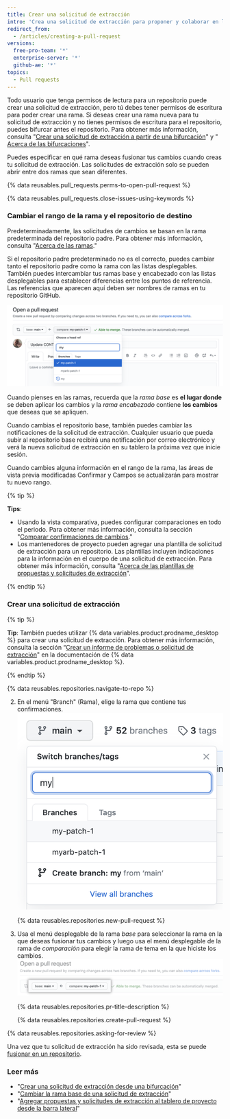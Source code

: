 ```yaml
---
title: Crear una solicitud de extracción
intro: 'Crea una solicitud de extracción para proponer y colaborar en los cambios en un repositorio. Estos cambios se proponen en una *rama*, lo cual garantiza que la rama predeterminada contenga únicamente trabajo finalizado y aprobado.'
redirect_from:
  - /articles/creating-a-pull-request
versions:
  free-pro-team: '*'
  enterprise-server: '*'
  github-ae: '*'
topics:
  - Pull requests
---
```


Todo usuario que tenga permisos de lectura para un repositorio puede crear una solicitud de extracción, pero tú debes tener permisos de escritura para poder crear una rama. Si deseas crear una rama nueva para tu solicitud de extracción y no tienes permisos de escritura para el repositorio, puedes bifurcar antes el repositorio. Para obtener más información, consulta "[Crear una solicitud de extracción a partir de una bifurcación](/articles/creating-a-pull-request-from-a-fork)" y "
[Acerca de las bifurcaciones](/articles/about-forks)".</p> 

Puedes especificar en qué rama deseas fusionar tus cambios cuando creas tu solicitud de extracción. Las solicitudes de extracción solo se pueden abrir entre dos ramas que sean diferentes.

{% data reusables.pull_requests.perms-to-open-pull-request %}

{% data reusables.pull_requests.close-issues-using-keywords %}



### Cambiar el rango de la rama y el repositorio de destino

Predeterminadamente, las solicitudes de cambios se basan en la rama predeterminada del repositorio padre. Para obtener más información, consulta "[Acerca de las ramas](/github/collaborating-with-issues-and-pull-requests/about-branches#about-the-default-branch)."

Si el repositorio padre predeterminado no es el correcto, puedes cambiar tanto el repositorio padre como la rama con las listas desplegables. También puedes intercambiar tus ramas base y encabezado con las listas desplegables para establecer diferencias entre los puntos de referencia. Las referencias que aparecen aquí deben ser nombres de ramas en tu repositorio GitHub.

![Ramas para editar la solicitud de extracción](/assets/images/help/pull_requests/pull-request-review-edit-branch.png)

Cuando pienses en las ramas, recuerda que la *rama base* es **el lugar donde** se deben aplicar los cambios y la *rama encabezado* contiene **los cambios** que deseas que se apliquen.

Cuando cambias el repositorio base, también puedes cambiar las notificaciones de la solicitud de extracción. Cualquier usuario que pueda subir al repositorio base recibirá una notificación por correo electrónico y verá la nueva solicitud de extracción en su tablero la próxima vez que inicie sesión.

Cuando cambies alguna información en el rango de la rama, las áreas de vista previa modificadas Confirmar y Campos se actualizarán para mostrar tu nuevo rango.

{% tip %}

**Tips**:

- Usando la vista comparativa, puedes configurar comparaciones en todo el periodo. Para obtener más información, consulta la sección "[Comparar confirmaciones de cambios](/github/committing-changes-to-your-project/comparing-commits)."
- Los mantenedores de proyecto pueden agregar una plantilla de solicitud de extracción para un repositorio. Las plantillas incluyen indicaciones para la información en el cuerpo de una solicitud de extracción. Para obtener más información, consulta "[Acerca de las plantillas de propuestas y solicitudes de extracción](/articles/about-issue-and-pull-request-templates)".

{% endtip %}



### Crear una solicitud de extracción

{% tip %}

**Tip**: También puedes utilizar {% data variables.product.prodname_desktop %} para crear una solicitud de extracción. Para obtener más información, consulta la sección “[Crear un informe de problemas o solicitud de extracción](/desktop/contributing-to-projects/creating-an-issue-or-pull-request)" en la documentación de {% data variables.product.prodname_desktop %}.

{% endtip %}

{% data reusables.repositories.navigate-to-repo %}

2. En el menú "Branch" (Rama), elige la rama que contiene tus confirmaciones. ![Menú desplegable de ramas](/assets/images/help/pull_requests/branch-dropdown.png) 
   
   {% data reusables.repositories.new-pull-request %}

4. Usa el menú desplegable de la rama _base_ para seleccionar la rama en la que deseas fusionar tus cambios y luego usa el menú desplegable de la rama de _comparación_ para elegir la rama de tema en la que hiciste los cambios. ![Menús desplegables para elegir la base y comparar ramas](/assets/images/help/pull_requests/choose-base-and-compare-branches.png) 
   
   {% data reusables.repositories.pr-title-description %}
   
   
   
   {% data reusables.repositories.create-pull-request %}

{% data reusables.repositories.asking-for-review %}

Una vez que tu solicitud de extracción ha sido revisada, esta se puede [fusionar en un repositorio](/articles/merging-a-pull-request).



### Leer más

- "[Crear una solicitud de extracción desde una bifurcación](/articles/creating-a-pull-request-from-a-fork)"
- "[Cambiar la rama base de una solicitud de extracción](/articles/changing-the-base-branch-of-a-pull-request)"
- "[Agregar propuestas y solicitudes de extracción al tablero de proyecto desde la barra lateral](/articles/adding-issues-and-pull-requests-to-a-project-board/#adding-issues-and-pull-requests-to-a-project-board-from-the-sidebar)"
